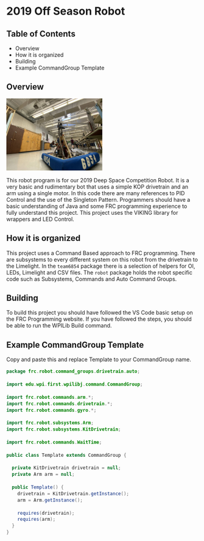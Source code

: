 # 2019 Off Season Robot

## Table of Contents

- Overview
- How it is organized
- Building
- Example CommandGroup Template

## Overview

<img src="images/robot.jpg" alt="Robot" width="50%"/>

This robot program is for our 2019 Deep Space Competition Robot. It is a very basic and rudimentary bot that uses a simple KOP drivetrain and an arm using a single motor. In this code there are many references to PID Control and the use of the Singleton Pattern. Programmers should have a basic understanding of Java and some FRC programming experience to fully understand this project. This project uses the VIKING library for wrappers and LED Control.

## How it is organized

This project uses a Command Based approach to FRC programming. There are subsystems to every different system on this robot from the drivetrain to the Limelight. In the `team6854` package there is a selection of helpers for OI, LEDs, Limelight and CSV files. The `robot` package holds the robot specific code such as Subsystems, Commands and Auto Command Groups.

## Building

To build this project you should have followed the VS Code basic setup on the FRC Programming website. If you have followed the steps, you should be able to run the WPILib Build command.

## Example CommandGroup Template

Copy and paste this and replace Template to your CommandGroup name.

```java
package frc.robot.command_groups.drivetrain.auto;

import edu.wpi.first.wpilibj.command.CommandGroup;

import frc.robot.commands.arm.*;
import frc.robot.commands.drivetrain.*;
import frc.robot.commands.gyro.*;

import frc.robot.subsystems.Arm;
import frc.robot.subsystems.KitDrivetrain;

import frc.robot.commands.WaitTime;

public class Template extends CommandGroup {

  private KitDrivetrain drivetrain = null;
  private Arm arm = null;

  public Template() {
    drivetrain = KitDrivetrain.getInstance();
    arm = Arm.getInstance();

    requires(drivetrain);
    requires(arm);
  }
}
```
